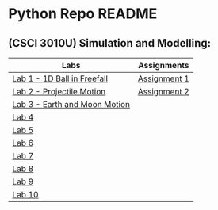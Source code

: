 # Python Repo README #

## (CSCI 3010U) Simulation and Modelling:
Labs                          | Assignments
------------------------------|-----------------------------------
[Lab 1 - 1D Ball in Freefall](csci_3010u/Lab/Lab1/) | [Assignment 1](csci_3010u/Ass/A1/)  
[Lab 2 - Projectile Motion](csci_3010u/Lab/Lab2/) | [Assignment 2](csci_3010u/Ass/A2/)  
[Lab 3 - Earth and Moon Motion](csci_3010u/Lab/Lab3/) |
[Lab 4](csci_3010u/Lab/Lab4/) |
[Lab 5](csci_3010u/Lab/Lab5/) |
[Lab 6](csci_3010u/Lab/Lab6/) |
[Lab 7](csci_3010u/Lab/Lab7/) |
[Lab 8](csci_3010u/Lab/Lab8/) |
[Lab 9](csci_3010u/Lab/Lab9/) |
[Lab 10](csci_3010u/Lab/Lab10/) |  




